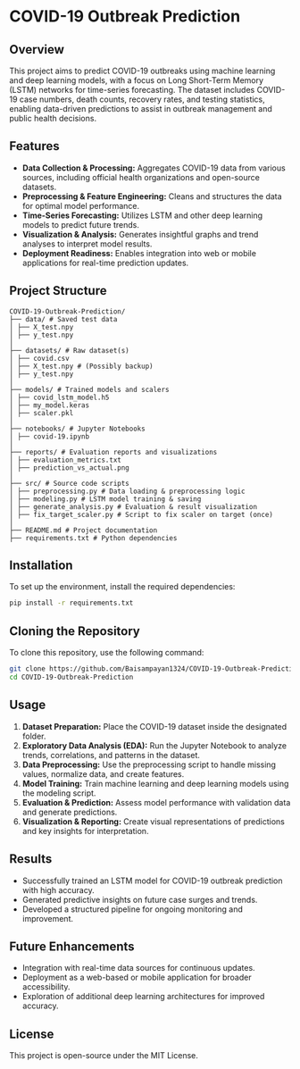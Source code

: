 # COVID-19 Outbreak Prediction

## Overview
This project aims to predict COVID-19 outbreaks using machine learning and deep learning models, with a focus on Long Short-Term Memory (LSTM) networks for time-series forecasting. The dataset includes COVID-19 case numbers, death counts, recovery rates, and testing statistics, enabling data-driven predictions to assist in outbreak management and public health decisions.

## Features
- **Data Collection & Processing:** Aggregates COVID-19 data from various sources, including official health organizations and open-source datasets.
- **Preprocessing & Feature Engineering:** Cleans and structures the data for optimal model performance.
- **Time-Series Forecasting:** Utilizes LSTM and other deep learning models to predict future trends.
- **Visualization & Analysis:** Generates insightful graphs and trend analyses to interpret model results.
- **Deployment Readiness:** Enables integration into web or mobile applications for real-time prediction updates.

## Project Structure
```
COVID-19-Outbreak-Prediction/
├── data/ # Saved test data
│ ├── X_test.npy
│ ├── y_test.npy
│
├── datasets/ # Raw dataset(s)
│ ├── covid.csv
│ ├── X_test.npy # (Possibly backup)
│ ├── y_test.npy
│
├── models/ # Trained models and scalers
│ ├── covid_lstm_model.h5
│ ├── my_model.keras
│ ├── scaler.pkl
│
├── notebooks/ # Jupyter Notebooks
│ ├── covid-19.ipynb
│
├── reports/ # Evaluation reports and visualizations
│ ├── evaluation_metrics.txt
│ ├── prediction_vs_actual.png
│
├── src/ # Source code scripts
│ ├── preprocessing.py # Data loading & preprocessing logic
│ ├── modeling.py # LSTM model training & saving
│ ├── generate_analysis.py # Evaluation & result visualization
│ ├── fix_target_scaler.py # Script to fix scaler on target (once)
│
├── README.md # Project documentation
├── requirements.txt # Python dependencies
```

## Installation
To set up the environment, install the required dependencies:
```sh
pip install -r requirements.txt
```

## Cloning the Repository
To clone this repository, use the following command:
```sh
git clone https://github.com/Baisampayan1324/COVID-19-Outbreak-Prediction.git
cd COVID-19-Outbreak-Prediction
```

## Usage
1. **Dataset Preparation:** Place the COVID-19 dataset inside the designated folder.
2. **Exploratory Data Analysis (EDA):** Run the Jupyter Notebook to analyze trends, correlations, and patterns in the dataset.
3. **Data Preprocessing:** Use the preprocessing script to handle missing values, normalize data, and create features.
4. **Model Training:** Train machine learning and deep learning models using the modeling script.
5. **Evaluation & Prediction:** Assess model performance with validation data and generate predictions.
6. **Visualization & Reporting:** Create visual representations of predictions and key insights for interpretation.

## Results
- Successfully trained an LSTM model for COVID-19 outbreak prediction with high accuracy.
- Generated predictive insights on future case surges and trends.
- Developed a structured pipeline for ongoing monitoring and improvement.

## Future Enhancements
- Integration with real-time data sources for continuous updates.
- Deployment as a web-based or mobile application for broader accessibility.
- Exploration of additional deep learning architectures for improved accuracy.

## License
This project is open-source under the MIT License.

